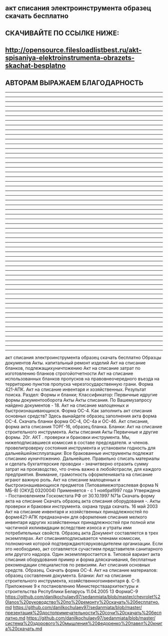 акт списания электроинструмента образец скачать бесплатно
--------------------------------------------------
СКАЧИВАЙТЕ ПО ССЫЛКЕ НИЖЕ:
--------------------------------------------------
http://opensource.filesloadlistbest.ru/akt-spisaniya-elektroinstrumenta-obrazets-skachat-besplatno
--------------------------------------------------
АВТОРАМ ВЫРАЖАЕМ БЛАГОДАРНОСТЬ
--------------------------------------------------
--------------------------------------------------
--------------------------------------------------
--------------------------------------------------
--------------------------------------------------
--------------------------------------------------
--------------------------------------------------
--------------------------------------------------
--------------------------------------------------
--------------------------------------------------
--------------------------------------------------
--------------------------------------------------
--------------------------------------------------
--------------------------------------------------
--------------------------------------------------
--------------------------------------------------
--------------------------------------------------
--------------------------------------------------
--------------------------------------------------
--------------------------------------------------
--------------------------------------------------
--------------------------------------------------
--------------------------------------------------
--------------------------------------------------
--------------------------------------------------
--------------------------------------------------
--------------------------------------------------
--------------------------------------------------
--------------------------------------------------
--------------------------------------------------
--------------------------------------------------
--------------------------------------------------
--------------------------------------------------
--------------------------------------------------
--------------------------------------------------
--------------------------------------------------
--------------------------------------------------
--------------------------------------------------
--------------------------------------------------
--------------------------------------------------
--------------------------------------------------
--------------------------------------------------
--------------------------------------------------
--------------------------------------------------
--------------------------------------------------
--------------------------------------------------
--------------------------------------------------
--------------------------------------------------
--------------------------------------------------
--------------------------------------------------
--------------------------------------------------
--------------------------------------------------
--------------------------------------------------
--------------------------------------------------
--------------------------------------------------
--------------------------------------------------
--------------------------------------------------
акт списания электроинструмента образец скачать бесплатно Образцы документов  Акты. капитальный ремонт изделий  Акт на списание бланков, подлежащихуничтожению  Акт на списание затрат по изготовлению бланков строгойотчетности  Акт на списание использованных бланков пропусков на правовнеочередного въезда на территорию пунктов пропуска черезгосударственную грани. Форма 421-АПК. Акт на списание инвентаря и хозяйственных. Результат поиска. Раздел: Формы и бланки; Классификатор: Первичные идругие формы документооборота  Акты  Акты списания. По Вашeмузапросу найдено документов - 18. Акт на списание малоценных и быстроизнашивающихся. Форма ОС-4. Как заполнить акт списания основных средств? Здесь вынайдете образец заполнения акта форма ОС-4. Скачать бланки форма ОС-4, ОС-4а и ОС-4б. Акт списания, форма акта списания ТОРГ-16, образец бланка. Бланки: Акт на списание строительного инструмента. Акты списания  Акты  Первичные и другие формы. 20г. АКТ . проверки и браковки инструмента. Мы, нижеподписавшиеся комиссия в составе председателя. и членов. провелипроверку состояния инструмента и установили годность для дальнейшейэксплуатации:  Все бракованные инструменты подлежат списанию иуничтожению. Дальнейшее. Правильно списать материалы и сделать бухгалтерские проводки - значитверно отразить сумму затрат на производство, что очень важно в любойотрасли, для каждого предприятия. Внимание, грамотность оформленияакта на списание играют важную роль. Акт на списание малоценных и быстроизнашивающихся предметов (Типоваямежотраслевая форма N МБ-8) (ОКУД 0320004) Применяется - с 1 ноября1997 года Утверждена - Постановлением Госкомстата РФ от 30.10.1997 N71а Скачать форму акта на списание
Скачать образец акта списания оборудования -. Акты проверки и браковки инструмента. охрана труда скачать. 16 май 2003  Акт на списание инвентаря и хозяйственных принадлежностей по форме421-АПК предназначен для оформления списания мелкого инвентаря идругих хозяйственных принадлежностей при полной или частичной ихликвидации вследствие износа и утраты ими потребительных свойств. Образец акта Документ составляется в трех экземплярах. Акт списанияподписывается членами комиссии, полномочия которой подтверждаютсяруководителем организации. Если это необходимо, акт сoтавляется сучастием представителя санитарного или другого надзора. Один экземпляростается в. Типовой вариант акта списания оборудования пример и форма дляскачивания, бесплатные рекомендации специалистов по ревизиям. Акт списания основных средств. Образец. Скачать форма ОС-4. Акт на списание материалов: образец составления документа. Бланки: Акт на списание строительного инструмента, хозяйственногоинвентаря ф. С-9. Приложение 9 к постановлению Министерстваархитектуры и строительства Республики Беларусь 11.04.2005  13 ФормаС-9
https://github.com/danilkochulaev97/sedanmiata/blob/master/chevrolet%20lanos%20руководство%20по%20ремонту%20скачать%20бесплатно.md
https://github.com/danilkochulaev97/sedanmiata/blob/master/презентация%20достопримечательности%20сочи%20скачать%20бесплатно.md
https://github.com/danilkochulaev97/sedanmiata/blob/master/система%20здорового%20мышления%20федоренко%20павел%20книга%20скачать.md